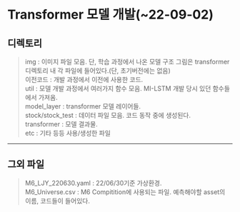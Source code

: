 # Transformer 모델 개발(~22-09-02)  

## 디렉토리
> img : 이미지 파일 모음. 단, 학습 과정에서 나온 모델 구조 그림은 transformer 디렉토리 내 각 파일에 들어있다.(단, 초기버전에는 없음)  
> 이전코드 : 개발 과정에서 이전에 사용한 코드.  
> util : 모델 개발 과정에서 여러가지 함수 모음. MI-LSTM 개발 당시 있던 함수들에서 가져옴.  
> model_layer : transformer 모델 레이어들.  
> stock/stock_test : 데이터 파일 모음. 코드 동작 중에 생성된다.  
> transformer : 모델 결과물.  
> etc : 기타 등등 사용/생성한 파일  

----------

## 그외 파일  
> M6_LJY_220630.yaml : 22/06/30기준 가상환경.  
> M6_Universe.csv : M6 Compitition에 사용되는 파일. 예측해야할 asset의 이름, 코드들이 들어있다.  
